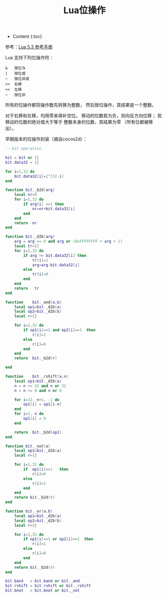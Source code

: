 ﻿---
layout:		post
category:	"lua"
title:		"Lua位操作"
tags:		[lua]
---
- Content
{:toc}

参考：[Lua 5\.3 参考手册](https://cloudwu.github.io/lua53doc/manual.html#3.4.2)

Lua 支持下列位操作符：

```
&	按位与
|	按位或
~	按位异或
>>	右移
<<	左移
~	按位非
```

所有的位操作都将操作数先转换为整数， 然后按位操作，其结果是一个整数。

对于右移和左移，均用零来填补空位。 移动的位数若为负，则向反方向位移； 若移动的位数的绝对值大于等于 整数本身的位数，其结果为零 （所有位都被移出）。

早期版本的位操作封装（摘自cocos2d）：
```lua
-- bit operation

bit = bit or {}
bit.data32 = {}

for i=1,32 do
    bit.data32[i]=2^(32-i)
end

function bit._b2d(arg)
    local nr=0
    for i=1,32 do
        if arg[i] ==1 then
            nr=nr+bit.data32[i]
        end
    end
    return  nr
end

function bit._d2b(arg)
    arg = arg >= 0 and arg or (0xFFFFFFFF + arg + 1)
    local tr={}
    for i=1,32 do
        if arg >= bit.data32[i] then
            tr[i]=1
            arg=arg-bit.data32[i]
        else
            tr[i]=0
        end
    end
    return   tr
end

function    bit._and(a,b)
    local op1=bit._d2b(a)
    local op2=bit._d2b(b)
    local r={}

    for i=1,32 do
        if op1[i]==1 and op2[i]==1  then
            r[i]=1
        else
            r[i]=0
        end
    end
    return  bit._b2d(r)

end

function    bit._rshift(a,n)
    local op1=bit._d2b(a)
    n = n <= 32 and n or 32
    n = n >= 0 and n or 0

    for i=32, n+1, -1 do
        op1[i] = op1[i-n]
    end
    for i=1, n do
        op1[i] = 0
    end

    return  bit._b2d(op1)
end

function bit._not(a)
    local op1=bit._d2b(a)
    local r={}

    for i=1,32 do
        if  op1[i]==1   then
            r[i]=0
        else
            r[i]=1
        end
    end
    return bit._b2d(r)
end

function bit._or(a,b)
    local op1=bit._d2b(a)
    local op2=bit._d2b(b)
    local r={}

    for i=1,32 do
        if op1[i]==1 or op2[i]==1  then
            r[i]=1
        else
            r[i]=0
        end
    end
    return bit._b2d(r)
end

bit.band   = bit.band or bit._and
bit.rshift = bit.rshift or bit._rshift
bit.bnot   = bit.bnot or bit._not
```